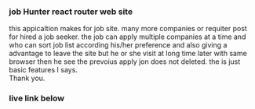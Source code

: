 ### job Hunter react router web site

this appicaltion makes for job site. many more companies or requiter post for hired a job seeker. the job can apply multiple companies at a time and who can sort job list according his/her preference and also giving a advantage to leave the site but he or she visit at long time later with same browser then he see the prevoius apply jon does not deleted.
the is just basic features I says.</br> Thank you.

### live link below


